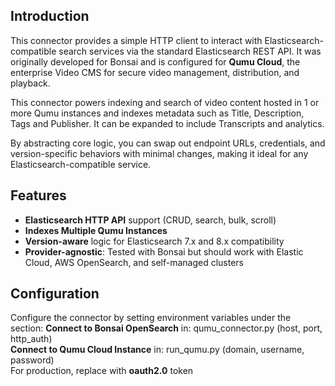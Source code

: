 ## Introduction

This connector provides a simple HTTP client to interact with Elasticsearch-compatible search services via the standard Elasticsearch REST API. It was originally developed for Bonsai and is configured for **Qumu Cloud**, the enterprise Video CMS for secure video management, distribution, and playback.

This connector powers indexing and search of video content hosted in 1 or more Qumu instances and indexes metadata such as Title, Description, Tags and Publisher. It can be expanded to include Transcripts and analytics.

By abstracting core logic, you can swap out endpoint URLs, credentials, and version-specific behaviors with minimal changes, making it ideal for any Elasticsearch-compatible service.

## Features

- **Elasticsearch HTTP API** support (CRUD, search, bulk, scroll)
- **Indexes Multiple Qumu Instances** 
- **Version-aware** logic for Elasticsearch 7.x and 8.x compatibility
- **Provider-agnostic**: Tested with Bonsai but should work with Elastic Cloud, AWS OpenSearch, and self-managed clusters

## Configuration

Configure the connector by setting environment variables under the section: 
**Connect to Bonsai OpenSearch**  in: qumu_connector.py (host, port, http_auth)  
**Connect to Qumu Cloud Instance** in: run_qumu.py (domain, username, password)  
For production, replace with **oauth2.0** token
